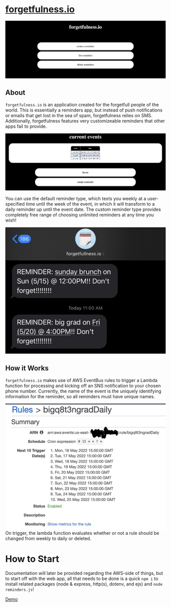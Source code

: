 # [forgetfulness.io](https://reminders-335.herokuapp.com/)

![home page](https://github.com/arundhingra/reminders-app/blob/master/img/home_page.png?raw=true)

## About
`forgetfulness.io` is an application created for the forgetfull people of the world. This is essentially a reminders app, but instead of push notifications or emails that get lost in the sea of spam, forgetfulness relies on SMS. Additionally, forgetfulness features very customizeable reminders that other apps fail to provide.

![reminders list](https://github.com/arundhingra/reminders-app/blob/master/img/list_ex.png?raw=true)

You can use the default reminder type, which texts you weekly at a user-specified time until the week of the event, in which it will transform to a daily reminder up until the event date. The custom reminder type provides completely free range of choosing unlimited reminders at any time you wish!

![text message example](https://github.com/arundhingra/reminders-app/blob/master/img/text_ex.jpg?raw=true)

## How it Works

`forgetfulness.io` makes use of AWS EventBus rules to trigger a Lambda function for processing and kicking off an SNS notification to your chosen phone number. Currently, the name of the event is the uniquely identifying information for the reminder, so all reminders must have unique names.

![event bus rule](https://github.com/arundhingra/reminders-app/blob/master/img/rule_ex.png?raw=true)
On trigger, the lambda function evaluates whether or not a rule should be changed from weekly to daily or deleted.
# How to Start
Documentation will later be provided regarding the AWS-side of things, but to start off with the web app, all that needs to be done is a quick `npm i` to install related packages (node & express, http(s), dotenv, and ejs) and `node reminders.js`!


[Demo](https://www.youtube.com/watch?v=zFtKwKp-OVM)